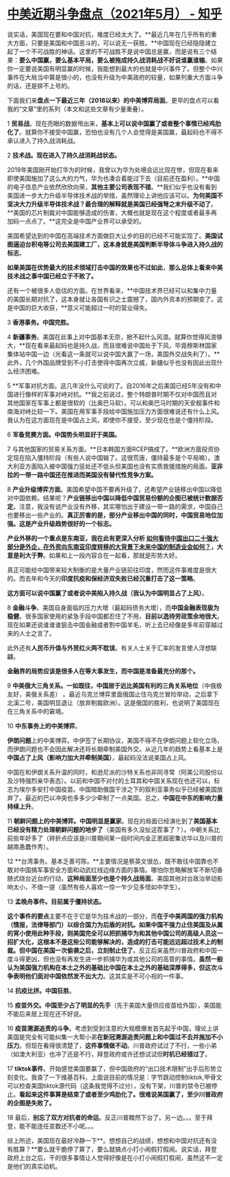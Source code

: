 # [中美近期斗争盘点（2021年5月） - 知乎](https://zhuanlan.zhihu.com/p/376187704)

说实话，美国现在要和中国对抗，难度已经太大了。**最近几年在几乎所有的重大方面，只要是美国和中国恶斗的，可以说无一获胜。**中国现在已经隐隐建立起了一个不可战胜的神话。这里的不可战胜不是说中国总是赢，而是说有三个结果：**要么中国赢，要么基本平局，要么被拖成持久战消耗战不好说谁赢谁输**。如果你一定要说美国有明显赢的时候，我能想到最大的也就是中兴事件了。但整个中兴事件在大局当中算是很小的，也没有升级为中美政府的较量，如果列重大方面斗争的话，还是排不上号的。

下面我们来**盘点一下最近三年（2018以来）的中美博弈局面**。更早的盘点可以看我的“文章”里的系列（本文和这些文章有少量重叠）。

1 **贸易战**。现在亮眼的数据甩出来，**基本上可以说中国赢了或者整个事情已经鸡肋化了**。就算你不接受中国赢，恐怕也没有几个人会觉得是美国赢，最起码也不得不承认进入了持久战消耗战。

2 **技术战。现在进入了持久战消耗战状态。**

2019年美国刚开始打华为的时候，我曾以为华为处境会远比现在惨，但现在看来即使美国施加了这么大的力气，华为也凑合着能过下去（目前还在盈利）。**中国的电子信息产业依然欣欣向荣，**其他主要公司表现不错**。**我们似乎也没有看到美国进一步大力升级半导体技术战的举措，虽然理论上讲他应该可以。**为何美国不坚决大力升级半导体技术战？最合理的解释就是美国已经强弩之末升级不动了**。**美国的芯片制裁对中国能够造成的伤害，大概也就是现在这个程度或者最多再加码一点点了。**这完全是中国产业界可以承受的。

美国希望达到的中国在高端技术方面做巨大让步的目的已经不可能实现了。**美国试图逼迫台积电等公司去美国建工厂，这本身就是美国判断半导体斗争进入持久战的标志**。

**如果美国在优势最大的技术领域打击中国的效果也不过如此**，**那么总体上看来中美技术战之事中国已经立于不败了。**

还有一个被很多人低估的方面。在世界看来，**中国技术界已经可以和集中力量的美国长期对抗了，这本身就让各国有识之士震撼了，国内外资本的预期变了。这是中国的巨大收获，**意义可能超过一时的营业得失。

3 **香港事务。中国完胜。**

4 **新疆事务**。美国在此事上对中国基本无奈，掀不起什么风浪。就算你觉得风浪够大，**现在看来最起码也是持久战，而且很难说中国处于下风，毕竟穆斯林国家集体站中国一边（光看这一条就可以说中国大赢了一场，美国外交战失利了）。**此外，几个外国品牌受到不小打击使得中国再次立威，新疆似乎也没有因此出现什么经济困难。

5 **军事对抗方面。这几年没什么可说的了。自2016年之后美国已经5年没有和中国进行像样的军事对峙对抗。**我之前说过，整个特朗普时期不仅对中国而且对其他国家在军事上都是很软的（比奥巴马软）。可以和奥巴马时期的天安舰事件和南海对峙比较一下。美国在用军事手段给中国施加压力方面很难说还有什么上风。我认为在这方面现在是中国占上风，即使你不接受，至少现在也是个僵持阶段。

6 **军备竞赛方面。中国势头明显好于美国。**

7 与其他国家的贸易关系方面。**日本韩国方面RCEP搞成了。**欧洲方面投资协定现在陷入僵持阶段（有些人说中国输了。这很荒唐，僵持最多是个平局嘛）。澳大利亚方面陷入被中国强力惩处还不低头但美国也没有实质救援措施的局面。**亚非拉的一带一路中国还在推进而美国没有替代性竞争方案。**

8 **产业升级博弈方面**。美国希望中国不要再升级了，还希望产业链移出中国以降低对中国依赖。结果呢？**产业链移出中国以降低中国贸易份额的企图已被统计数据否定**。注意，我没有说产业没有外移，其实哪怕出于建设一带一路的需求，中国自己也要移出一些产业的。**真正厉害的是，部分产业移出中国的同时，中国贸易地位加强。这是产业升级趋势很好的一个标志。**

**产业外移的一个重点是东南亚，**我在此有更深入分析 [如何看待中国出口二十强大部分是外企，在外资向东南亚印度转移的大背景下未来中国的制造业会如何？](https://www.zhihu.com/question/49276330/answer/1904215738)，大意是**利大于弊**。如果和上一段内容合在一起看，那就是形势大好。

真正可能给中国带来较大制衡的是大量产业链前往印度，然而这件事难度是很大的。而去年和今天的**印度抗疫和保经济双失败已经沉重打击了这一策略**。

**这方面可以说中国赢了或者说中美陷入持久战（我认为中国明显占了上风）**。

8 **金融斗争**。美国自身面临的压力大增（最起码债务大增），而**中国金融表现极为稳健**。很多国家使用的紧急手段中国都忍住了不用，**目前以逸待劳政策余地很大**。现在如果还说谁谁谁狙击中国金融或者割中国羊毛，听上去已经像是多年前穿越过来的人士之言了。

此外还有**人民币升值与外贸红火两不耽误**。有关人士关于汇率的发言使人浮想联翩。

**金融界的局势应该是很多人在等大事发生，而中国是准备最充分的那个。**

9 **中美俄大三角关系。一如既往，中国居于远比美国有利的三角关系地位**（中俄极友好，美俄关系差） 。最近乌克兰博弈里面俄国止住乌克兰冒险举动，之后拿下北溪二号，美国明显退让（放弃制裁欧洲）。这是俄国的胜利，也说明了美国现在在三角关系中的窘境。

10 **中东事务上的中美博弈**。

**伊朗问题**上的中美博弈。中伊签了长期协议，美国不得不在伊朗问题上软化立场，而伊朗问题也不会因此解决还将长期牵制美国外交。从近几年的趋势上看基本上是**中国占了上风（影响力加大并牵制美国）**，最起码没法说美国占上风。

中国在和伊朗关系升温的同时，和逊尼派的沙特关系也非同寻常（阿美公司股份以及沙特强烈亲华表态）。以前和中国不对付的土耳其和中国关系现在也还可以，标志为埃尔多安打中国疫苗。中国暗助俄国干涉之下的叙利亚事务似乎已经被美国放弃了。最近的巴以冲突也多多少少牵制了一点美国。总之，**中国在中东的影响力量持续上升**。

11 **朝鲜问题上的中美博弈。中国明显是赢家**。现在的局面已经演化到了**美国基本已经没有精力处理朝鲜问题的地步了**（美国有多久没扯这茬事了？）。中朝关系比前些年好多了（转折点应该是川普期间某一段时间内金正恩超密集访华以及川普的越南愚蠢作秀）。

12 **台湾事务。基本乏善可陈。**主要情况是蔡英文很怂，既不敢往中国靠也不敢对中国搞军事安全方面和动武红线边缘方面的事情。哪怕你忽略解放军不断切香肠式绕台近台的行动，**这种局面至少也是个持久战局面**。美国其他对台政治举动影响太小，不值一提（虽然有些人喜欢一惊一乍少见多怪如中学生）。

13 **孟晚舟事件。目前属于僵持状态。**

**这个事件的要点**主要不在于它是华为技术战的一部分，而**在于中美两国的强力机构（情报，法律等部门）以综合国力为后盾的对抗。**如果中国不强力止住美国及从属的宵小使用此种手段，则美国完全可以把抓捕华为和其他中国公司的高级人员这一招扩大化，这根本不是这些公司能够解决的，造成的打击可能远远超过技术上的制裁。但**中国在美国一次偷袭之后，立刻制止住了**。反正后来虽然川普政府和中国一度斗得更凶，但也没有再发生进一步抓捕华为或其他公司的高管的事情。**虽然一般认为美国强力机构在本土之外的基础比中国在本土之外的基础深厚得多，但这次斗争表明他们面对中国依然发不出大力**。这其实是不可小视的一件事。

14 **抗疫比拼。中国狂胜**。

15 **疫苗外交。中国至少占了明显的先手**（先于美国大量供应疫苗给外国），美国能不能后来居上现在还不好说。

16 **疫苗溯源追责的斗争**。考虑到受到注意的大规模爆发首先起于中国，理论上讲美国是完全有可能纠集一大帮小弟**在新冠溯源追责问题上和中国过不去并施加不小压力**。但现在看得很清楚了，**这件事情做不动**。川普政府试过了不行，一些小弟（如澳大利亚）也冲了还是不行，拜登政府或许还想试试但**时机已经错过了**。

17 **tiktok事件**。开始感觉美国要赢了，但中国政府的“出口技术限制”出手后形势立刻变化。我查了一下维基百科，上面说目前的情况是：字节跳动控制tiktok,甲骨文可以检查美国tiktok源代码（这条我觉得不过分），没有下架，川普的禁令已被停止。**看起来这件事算是结束了或者至少鸡肋化了。很难说美国赢了，至少川普政府的企图是失败了。**

18 最后，**别忘了双方对抗者的命运**。反正川普黯然下台了。另一边。。。至于拜登，能不能连任变数还不小呢。。。

综上所述，美国现在最好冷静一下**。想想自己的战绩，想想和中国对抗还有没有胜算？**要么就干脆停了算了，要么就搞点小打小闹假打假闹。说实话，拜登政府上台之后，干的很多事情让人觉得好像是在小打小闹假打假闹，虽然这不一定是他们的真实动机。

